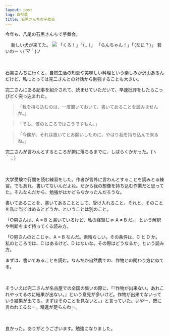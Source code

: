```yaml
---
layout: post
tag: 自然農
title: 石黒さんちの芋煮会
---
```

今年も、八尾の石黒さんちで芋煮会。

　
新しい犬が来てた。
![](https://kobapan.com/f/22445886178_8ec4f8326f.jpg)
「くろ！」「（...）」
「らんちゃん！」「（なに？）」 若いわーヽ(´▽｀)ノ


　

石黒さんちに行くと、自然生活の知恵や美味しい料理という楽しみが沢山あるんだけど、私にとっては完二さんとの対話から勉強することも大きい。


完二さんにある記事を紹介されて、読ませていただいて、早速批評をしたらこっぴどく突っ込まれた。

>「我を持ち込むのは、一度置いておいて、書いてあることを読みませんか。」

>「でも、僕のところではこうですもん。」

>「今僕が、それは置いてとお願いしたのに、やはり我を持ち込んで来るね。」

完二さんが言わんとするところが腑に落ちるまでに、しばらくかかった。(´ﾍ｀；)

　

大学受験で行間を読む練習をした。作者が言外に言わんとすることを読みとる練習。でもあれ、書いてないんだよね。だから我の想像を持ち込む作業だと思ってた。そんなんだから、勉強がはかどらなかったんだろうな。

書いてあることを、書いてあることとして、受け入れること。それと、そのことを私に当てはめるとどうか、ということは別のこと。

「○男さんは、A = B と書いているけど、私の経験じゃ A ≠ B だ。」という解釈や判断をまず持ってくる読み方。

「○男さんのとこじゃ、A = B なんだ。素晴らしい。その条件は、C と D か。私のところでは、C はあるけど、D はないな。その際はどうなるか」という読み方。

まずは、書いてあることを読む。なんだか自然農での、作物との関わり方に似てる。



　

そういえば完二さんが名古屋での全国の集いの際に、「『作物が出来ない。あれこれやってるのに結果が出ない。』という意見が多いけど。作物が出来てないっていう結果が出てる。まずはそのことを見ないと。」と言っていた。いやー、既に言われてるなー。精進が足らんわー。

　

良かった。ありがとうございます。勉強になりました。






